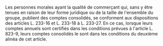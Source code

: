   
Les personnes morales ayant la qualité de commerçant qui, sans y être tenues en raison de leur forme juridique ou de la taille de l'ensemble du groupe, publient des comptes consolidés, se conforment aux dispositions des articles L. 233-16 et L. 233-18 à L. 233-27. En ce cas, lorsque leurs comptes annuels sont certifiés dans les conditions prévues à l'article L. 823-9, leurs comptes consolidés le sont dans les conditions du deuxième alinéa de cet article.  

  
